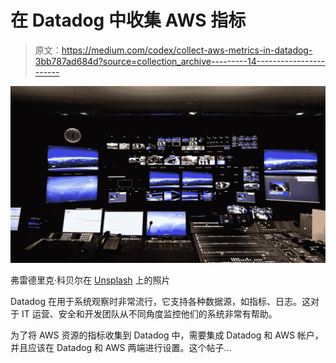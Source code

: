 # 在 Datadog 中收集 AWS 指标

> 原文：<https://medium.com/codex/collect-aws-metrics-in-datadog-3bb787ad684d?source=collection_archive---------14----------------------->

![](img/a0d6301153184e9bca40f70d2a730f78.png)

弗雷德里克·科贝尔在 [Unsplash](https://unsplash.com/s/photos/monitor?utm_source=unsplash&utm_medium=referral&utm_content=creditCopyText) 上的照片

Datadog 在用于系统观察时非常流行，它支持各种数据源，如指标、日志。这对于 IT 运营、安全和开发团队从不同角度监控他们的系统非常有帮助。

为了将 AWS 资源的指标收集到 Datadog 中，需要集成 Datadog 和 AWS 帐户，并且应该在 Datadog 和 AWS 两端进行设置。这个帖子…